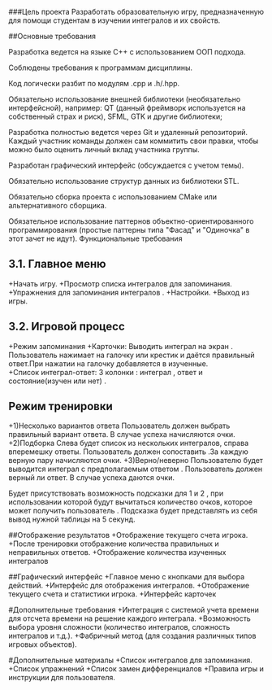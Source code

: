 ###Цель проекта
Разработать образовательную игру, предназначенную для помощи студентам в изучении интегралов и их свойств.

##Основные требования

Разработка ведется на языке C++ с использованием ООП подхода.

Соблюдены требования к программам дисциплины.

Код логически разбит по модулям .cpp и .h/.hpp.

Обязательно использование внешней библиотеки (необязательно интерфейсной), например: QT (данный фреймворк используется на собственный страх и риск), SFML, GTK и другие библиотеки;

Разработка полностью ведется через Git и удаленный репозиторий. Каждый участник команды должен сам коммитить свои правки, чтобы можно было оценить личный вклад участника группы.

Разработан графический интерфейс (обсуждается с учетом темы).

Обязательно использование структур данных из библиотеки STL.

Обязательно сборка проекта с использованием CMake или альтернативного сборщика.

Обязательное использование паттернов объектно-ориентированного программирования (простые паттерны типа "Фасад" и "Одиночка" в этот зачет не идут).
Функциональные требования

## 3.1. Главное меню
+Начать игру.
+Просмотр списка интегралов для запоминания.
+Упражнения для запоминания интегралов .
+Настройки.
+Выход из игры.

## 3.2. Игровой процесс
+Режим запоминания
+Карточки:
Выводить интеграл на экран . Пользователь нажимает на галочку или крестик и даётся правильный ответ.При нажатии на галочку добавляется в изученные.   
+Список интеграл-ответ:
3 колонки : интеграл , ответ и состояние(изучен или нет) . 

## Режим тренировки
+1)Несколько вариантов ответа
Пользователь должен выбрать правильный вариант ответа. В случае успеха начисляются очки. 
+2)Подборка
Слева будет список из нескольких интегралов, справа вперемешку ответы. Пользователь должен сопоставить .За каждую верную пару начисляются очки.
+3)Верно/неверно
Пользователю будет выводится интеграл с предполагаемым ответом . Пользователь должен верный ли ответ. В случае успеха даются очки. 

Будет присутствовать возможность подсказки для 1 и 2 , при использовании которой будут вычитаться количество очков, которое может получить пользователь . Подсказка будет представлять из себя вывод нужной таблицы на 5 секунд. 

##Отображение результатов
+Отображение текущего счета игрока.
+После тренировки отображение количества правильных и неправильных ответов.
+Отображение количества изученных интегралов 

##Графический интерфейс
+Главное меню с кнопками для выбора действий.
+Интерфейс для отображения интегралов.
+Отображение текущего счета и статистики игрока.
+Интерфейс карточек

#Дополнительные требования
+Интеграция с системой учета времени для отсчета времени на решение каждого интеграла.
+Возможность выбора уровня сложности (количество интегралов, сложность интегралов и т.д.).
+Фабричный метод (для создания различных типов игровых объектов).

#Дополнительные материалы
+Список интегралов для запоминания.
+Список упражнений 
+Список замен дифференциалов 
+Правила игры и инструкции для пользователя.


